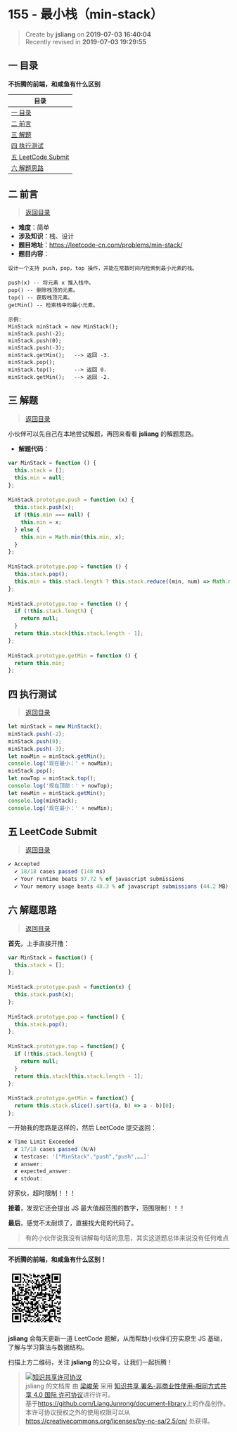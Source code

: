 155 - 最小栈（min-stack）
===

> Create by **jsliang** on **2019-07-03 16:40:04**  
> Recently revised in **2019-07-03 19:29:55**

## <a name="chapter-one" id="chapter-one">一 目录</a>

**不折腾的前端，和咸鱼有什么区别**

| 目录 |
| --- | 
| [一 目录](#chapter-one) | 
| <a name="catalog-chapter-two" id="catalog-chapter-two"></a>[二 前言](#chapter-two) |
| <a name="catalog-chapter-three" id="catalog-chapter-three"></a>[三 解题](#chapter-three) |
| <a name="catalog-chapter-four" id="catalog-chapter-four"></a>[四 执行测试](#chapter-four) |
| <a name="catalog-chapter-five" id="catalog-chapter-five"></a>[五 LeetCode Submit](#chapter-five) |
| <a name="catalog-chapter-six" id="catalog-chapter-six"></a>[六 解题思路](#chapter-six) |

## <a name="chapter-two" id="chapter-two">二 前言</a>

> [返回目录](#chapter-one)

* **难度**：简单
* **涉及知识**：栈、设计
* **题目地址**：https://leetcode-cn.com/problems/min-stack/
* **题目内容**：

```
设计一个支持 push，pop，top 操作，并能在常数时间内检索到最小元素的栈。

push(x) -- 将元素 x 推入栈中。
pop() -- 删除栈顶的元素。
top() -- 获取栈顶元素。
getMin() -- 检索栈中的最小元素。

示例:
MinStack minStack = new MinStack();
minStack.push(-2);
minStack.push(0);
minStack.push(-3);
minStack.getMin();   --> 返回 -3.
minStack.pop();
minStack.top();      --> 返回 0.
minStack.getMin();   --> 返回 -2.
```

## <a name="chapter-three" id="chapter-three">三 解题</a>

> [返回目录](#chapter-one)

小伙伴可以先自己在本地尝试解题，再回来看看 **jsliang** 的解题思路。

* **解题代码**：

```js
var MinStack = function () {
  this.stack = [];
  this.min = null;
};

MinStack.prototype.push = function (x) {
  this.stack.push(x);
  if (this.min === null) {
    this.min = x;
  } else {
    this.min = Math.min(this.min, x);
  }
};

MinStack.prototype.pop = function () {
  this.stack.pop();
  this.min = this.stack.length ? this.stack.reduce((min, num) => Math.min(min, num), Infinity) : null;
};

MinStack.prototype.top = function () {
  if (!this.stack.length) {
    return null;
  }
  return this.stack[this.stack.length - 1];
};

MinStack.prototype.getMin = function () {
  return this.min;
};
```

## <a name="chapter-four" id="chapter-four">四 执行测试</a>

> [返回目录](#chapter-one)

```js
let minStack = new MinStack();
minStack.push(-2);
minStack.push(0);
minStack.push(-3);
let nowMin = minStack.getMin();
console.log('现在最小：' + nowMin);
minStack.pop();
let nowTop = minStack.top();
console.log('现在顶部：' + nowTop);
let newMin = minStack.getMin();
console.log(minStack);
console.log('现在最小：' + newMin);
```

## <a name="chapter-five" id="chapter-five">五 LeetCode Submit</a>

> [返回目录](#chapter-one)

```js
✔ Accepted
  ✔ 18/18 cases passed (148 ms)
  ✔ Your runtime beats 97.72 % of javascript submissions
  ✔ Your memory usage beats 48.3 % of javascript submissions (44.2 MB)
```

## <a name="chapter-six" id="chapter-six">六 解题思路</a>

> [返回目录](#chapter-one)

**首先**，上手直接开撸：

```js
var MinStack = function() {
  this.stack = [];
};

MinStack.prototype.push = function(x) {
  this.stack.push(x);
};

MinStack.prototype.pop = function() {
  this.stack.pop();
};

MinStack.prototype.top = function() {
  if (!this.stack.length) {
    return null;
  }
  return this.stack[this.stack.length - 1];
};

MinStack.prototype.getMin = function() {
  return this.stack.slice().sort((a, b) => a - b)[0];
};
```

一开始我的思路是这样的，然后 LeetCode 提交返回：

```js
✘ Time Limit Exceeded
  ✘ 17/18 cases passed (N/A)
  ✘ testcase: '["MinStack","push","push",……]'
  ✘ answer: 
  ✘ expected_answer: 
  ✘ stdout:
```

好家伙，超时限制！！！

**接着**，发现它还会提出 JS 最大值超范围的数字，范围限制！！！

**最后**，感觉不太耐烦了，直接找大佬的代码了。

> 有的小伙伴说我没有讲解每句话的意思，其实这道题总体来说没有任何难点

---

**不折腾的前端，和咸鱼有什么区别！**

![图](../../../public-repertory/img/z-small-wechat-public-address.jpg)

**jsliang** 会每天更新一道 LeetCode 题解，从而帮助小伙伴们夯实原生 JS 基础，了解与学习算法与数据结构。

扫描上方二维码，关注 **jsliang** 的公众号，让我们一起折腾！

> <a rel="license" href="http://creativecommons.org/licenses/by-nc-sa/4.0/"><img alt="知识共享许可协议" style="border-width:0" src="https://i.creativecommons.org/l/by-nc-sa/4.0/88x31.png" /></a><br /><span xmlns:dct="http://purl.org/dc/terms/" property="dct:title">jsliang 的文档库</span> 由 <a xmlns:cc="http://creativecommons.org/ns#" href="https://github.com/LiangJunrong/document-library" property="cc:attributionName" rel="cc:attributionURL">梁峻荣</a> 采用 <a rel="license" href="http://creativecommons.org/licenses/by-nc-sa/4.0/">知识共享 署名-非商业性使用-相同方式共享 4.0 国际 许可协议</a>进行许可。<br />基于<a xmlns:dct="http://purl.org/dc/terms/" href="https://github.com/LiangJunrong/document-library" rel="dct:source">https://github.com/LiangJunrong/document-library</a>上的作品创作。<br />本许可协议授权之外的使用权限可以从 <a xmlns:cc="http://creativecommons.org/ns#" href="https://creativecommons.org/licenses/by-nc-sa/2.5/cn/" rel="cc:morePermissions">https://creativecommons.org/licenses/by-nc-sa/2.5/cn/</a> 处获得。